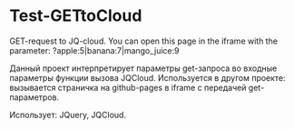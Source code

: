 # Test-GETtoCloud
GET-request to JQ-cloud. You can open this page in the iframe with the parameter: ?apple:5|banana:7|mango_juice:9

Данный проект интерпретирует параметры get-запроса во входные параметры функции вызова JQСloud.
Используется в другом проекте: вызывается страничка на github-pages в iframe с передачей get-параметров.

Использует: JQuery, JQCloud.
